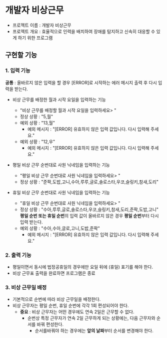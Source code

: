 # 개발자 비상근무

- 프로젝트 이름 : 개발자 비상근무
- 프로젝트 개요 : 효율적으로 인력을 배치하여 장애를 탐지하고 신속히 대응할 수 있게 하기 위한 프로그램

## 구현할 기능

### 1. 입력 기능

**공통** : 올바르지 않은 입력을 할 경우 [ERROR]로 시작하는 에러 메시지 출력 후 다시 입력을 받는다.

- 비상 근무를 배정한 월과 시작 요일을 입력하는 기능
    - "비상 근무를 배정할 월과 시작 요일을 입력하세요> "
    - 정상 상황 : "5,월"
    - 예외 상황 : "13,월"
        - 예외 메시지 : "[ERROR] 유효하지 않은 입력 값입니다. 다시 입력해 주세요."
    - 예외 상황 : "12,우"
        - 예외 메시지 : "[ERROR] 유효하지 않은 입력 값입니다. 다시 입력해 주세요."


- 평일 비상 근무 순번대로 사원 닉네임을 입력하는 기능
    - "평일 비상 근무 순번대로 사원 닉네임을 입력하세요> "
    - 정상 상황 : "준팍,도밥,고니,수아,루루,글로,솔로스타,우코,슬링키,참새,도리"


- 휴일 비상 근무 순번대로 사원 닉네임을 입력하는 기능
    - "휴일 비상 근무 순번대로 사원 닉네임을 입력하세요> "
    - 정상 상황 : "수아,루루,글로,솔로스타,우코,슬링키,참새,도리,준팍,도밥,고니"
      **평일 순번 또는 휴일 순번**의 입력 값이 올바르지 않은 경우 **평일 순번**부터 다시 입력 받는다.
    - 예외 상황 : "수아,수아,글로,고니,도밥,준팍"
        - 예외 메시지 : "[ERROR] 유효하지 않은 입력 값입니다. 다시 입력해 주세요."

### 2. 출력 기능

- 평일이면서 동시에 법정공휴일의 경우에만 요일 뒤에 (휴일) 표기를 해야 한다.
- 비상 근무표 출력을 완료하면 프로그램은 종료

### 3. 비상 근무일 배정

- 기본적으로 순번에 따라 비상 근무일을 배정한다.
- 비상 근무자는 평일 순번, 휴일 순번에 각각 1회 편성되어야 한다.
    - **중요** : 비상 근무자는 어떤 경우에도 연속 2일은 근무할 수 없다.
        - 순번상 특정 근무자가 연속 2일 근무하게 되는 상황에는, 다음 근무자와 순서를 바꿔 편성한다.
            - 순서를바꿔야 하는 경우에는 **앞의 날짜**부터 순서를 변경해야 한다. 

